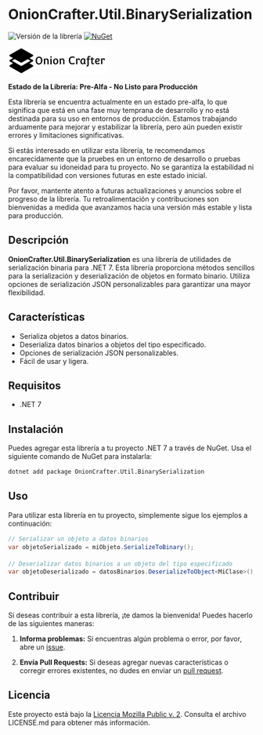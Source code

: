 
# OnionCrafter.Util.BinarySerialization

![Versión de la librería](https://img.shields.io/badge/Versi%C3%B3n-1.0.0-brightgreen) [![NuGet](https://img.shields.io/nuget/v/OnionCrafter.Util.BinarySerialization.svg)](https://www.nuget.org/packages/OnionCrafter.Util.BinarySerialization/)

![](https://raw.githubusercontent.com/Dtopiast/OnionCrafter.Util.BinarySerialization/main/Images/Logo.png)

**Estado de la Librería: Pre-Alfa - No Listo para Producción**

Esta librería se encuentra actualmente en un estado pre-alfa, lo que significa que está en una fase muy temprana de desarrollo y no está destinada para su uso en entornos de producción. Estamos trabajando arduamente para mejorar y estabilizar la librería, pero aún pueden existir errores y limitaciones significativas.

Si estás interesado en utilizar esta librería, te recomendamos encarecidamente que la pruebes en un entorno de desarrollo o pruebas para evaluar su idoneidad para tu proyecto. No se garantiza la estabilidad ni la compatibilidad con versiones futuras en este estado inicial.

Por favor, mantente atento a futuras actualizaciones y anuncios sobre el progreso de la librería. Tu retroalimentación y contribuciones son bienvenidas a medida que avanzamos hacia una versión más estable y lista para producción.

## Descripción

**OnionCrafter.Util.BinarySerialization** es una librería de utilidades de serialización binaria para .NET 7. Esta librería proporciona métodos sencillos para la serialización y deserialización de objetos en formato binario. Utiliza opciones de serialización JSON personalizables para garantizar una mayor flexibilidad.

## Características

- Serializa objetos a datos binarios.
- Deserializa datos binarios a objetos del tipo especificado.
- Opciones de serialización JSON personalizables.
- Fácil de usar y ligera.

## Requisitos

- .NET 7

## Instalación

Puedes agregar esta librería a tu proyecto .NET 7 a través de NuGet. Usa el siguiente comando de NuGet para instalarla:

```bash
dotnet add package OnionCrafter.Util.BinarySerialization
```

## Uso

Para utilizar esta librería en tu proyecto, simplemente sigue los ejemplos a continuación:

```csharp
// Serializar un objeto a datos binarios
var objetoSerializado = miObjeto.SerializeToBinary();

// Deserializar datos binarios a un objeto del tipo especificado
var objetoDeserializado = datosBinarios.DeserializeToObject<MiClase>();
```


## Contribuir

Si deseas contribuir a esta librería, ¡te damos la bienvenida! Puedes hacerlo de las siguientes maneras:

1. **Informa problemas:** Si encuentras algún problema o error, por favor, abre un [issue](https://github.com/dtopiast/OnionCrafter.Utils.Exception/issues).

2. **Envía Pull Requests:** Si deseas agregar nuevas características o corregir errores existentes, no dudes en enviar un [pull request](https://github.com/dtopiast/OnionCrafter.Utils.Exception/pulls).
## Licencia

Este proyecto está bajo la [Licencia Mozilla Public v. 2](LICENSE.txt). Consulta el archivo LICENSE.md para obtener más información.
